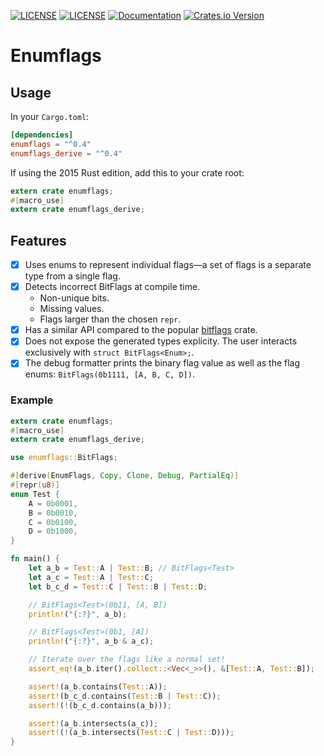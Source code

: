 [![LICENSE](https://img.shields.io/badge/license-MIT-blue.svg)](LICENSE-MIT)
[![LICENSE](https://img.shields.io/badge/license-apache-blue.svg)](LICENSE-APACHE)
[![Documentation](https://docs.rs/enumflags/badge.svg)](https://docs.rs/enumflags)
[![Crates.io Version](https://img.shields.io/crates/v/enumflags.svg)](https://crates.io/crates/enumflags)

# Enumflags

## Usage

In your `Cargo.toml`:
```Toml
[dependencies]
enumflags = "^0.4"
enumflags_derive = "^0.4"
```

If using the 2015 Rust edition, add this to your crate root:
```Rust
extern crate enumflags;
#[macro_use]
extern crate enumflags_derive;
```

## Features

- [x] Uses enums to represent individual flags&mdash;a set of flags is a separate type from a single flag.
- [x] Detects incorrect BitFlags at compile time.
  - Non-unique bits.
  - Missing values.
  - Flags larger than the chosen `repr`.
- [x] Has a similar API compared to the popular [bitflags](https://crates.io/crates/bitflags) crate.
- [x] Does not expose the generated types explicity. The user interacts exclusively with `struct BitFlags<Enum>;`.
- [x] The debug formatter prints the binary flag value as well as the flag enums: `BitFlags(0b1111, [A, B, C, D])`.

### Example

```rust
extern crate enumflags;
#[macro_use]
extern crate enumflags_derive;

use enumflags::BitFlags;

#[derive(EnumFlags, Copy, Clone, Debug, PartialEq)]
#[repr(u8)]
enum Test {
    A = 0b0001,
    B = 0b0010,
    C = 0b0100,
    D = 0b1000,
}

fn main() {
    let a_b = Test::A | Test::B; // BitFlags<Test>
    let a_c = Test::A | Test::C;
    let b_c_d = Test::C | Test::B | Test::D;

    // BitFlags<Test>(0b11, [A, B])
    println!("{:?}", a_b);

    // BitFlags<Test>(0b1, [A])
    println!("{:?}", a_b & a_c);

    // Iterate over the flags like a normal set!
    assert_eq!(a_b.iter().collect::<Vec<_>>(), &[Test::A, Test::B]);

    assert!(a_b.contains(Test::A));
    assert!(b_c_d.contains(Test::B | Test::C));
    assert!(!(b_c_d.contains(a_b)));

    assert!(a_b.intersects(a_c));
    assert!(!(a_b.intersects(Test::C | Test::D)));
}
```
